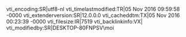 vti_encoding:SR|utf8-nl
vti_timelastmodified:TR|05 Nov 2016 09:59:58 -0000
vti_extenderversion:SR|12.0.0.0
vti_cacheddtm:TX|05 Nov 2016 00:23:39 -0000
vti_filesize:IR|7519
vti_backlinkinfo:VX|
vti_modifiedby:SR|DESKTOP-80FNPSV\\moi
